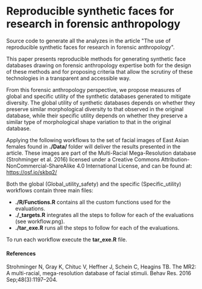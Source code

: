 # Reproducible synthetic faces for research in forensic anthropology

Source code to generate all the analyzes in the article "The use of reproducible synthetic faces for research in forensic anthropology".


This paper presents reproducible methods for generating synthetic face databases drawing on forensic anthropology expertise both for the design of these methods and for proposing criteria that allow the scrutiny of these technologies in a transparent and accessible way.    

From this forensic anthropology perspective, we propose measures of global and specific utility of the synthetic databases generated to mitigate diversity. The global utility of synthetic databases depends on whether they preserve similar morphological diversity to that observed in the original database, while their specific utility depends on whether they preserve a similar type of morphological shape variation to that in the original database.    

Applying the following workflows to the set of facial images of East Asian females found in **./Data/** folder will deliver the results presented in the article. These images are part of the Multi-Racial Mega-Resolution database (Strohminger et al. 2016) licensed under a Creative Commons Attribution-NonCommercial-ShareAlike 4.0 International License, and can be found at: https://osf.io/skbq2/    


Both the global (Global_utility_safety) and the specific (Specific_utility) workflows contain three main files:
- **./R/Functions.R** contains all the custom functions used for the evaluations.    
- **./_targets.R** integrates all the steps to follow for each of the evaluations (see workflow.png).      
- **./tar_exe.R** runs all the steps to follow for each of the evaluations.    

To run each workflow execute the **tar_exe.R** file.    

#### References    
Strohminger N, Gray K, Chituc V, Heffner J, Schein C, Heagins TB. The MR2: A multi-racial, mega-resolution database of facial stimuli. Behav Res. 2016 Sep;48(3):1197–204.

